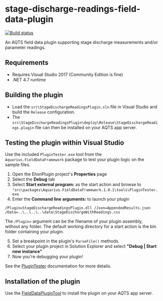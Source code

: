 # stage-discharge-readings-field-data-plugin

[![Build status](https://ci.appveyor.com/api/projects/status/kd35cx68832yqldy/branch/master?svg=true)](https://ci.appveyor.com/project/SystemsAdministrator/stage-discharge-readings-field-data-plugin/branch/master)

An AQTS field data plugin supporting stage discharge measurements and/or parameter readings.

## Requirements

- Requires Visual Studio 2017 (Community Edition is fine)
- .NET 4.7 runtime

## Building the plugin

- Load the `src\StageDischargeReadingsPlugin.sln` file in Visual Studio and build the `Release` configuration.
- The `src\StageDischargeReadingsPlugin\deploy\Release\StageDischargeReadings.plugin` file can then be installed on your AQTS app server.

## Testing the plugin within Visual Studio

Use the included `PluginTester.exe` tool from the `Aquarius.FieldDataFramework` package to test your plugin logic on the sample files.

1. Open the EhsnPlugin project's **Properties** page
2. Select the **Debug** tab
3. Select **Start external program:** as the start action and browse to `"src\packages\Aquarius.FieldDataFramework.1.0.1\tools\PluginTester.exe`
4. Enter the **Command line arguments:** to launch your plugin

```
/Plugin=StageDischargeReadingsPlugin.dll /Json=AppendedResults.json /Data=..\..\..\..\data\StageDischargeWithReadings.csv
```

The `/Plugin=` argument can be the filename of your plugin assembly, without any folder. The default working directory for a start action is the bin folder containing your plugin.

5. Set a breakpoint in the plugin's `ParseFile()` methods.
6. Select your plugin project in Solution Explorer and select **"Debug | Start new instance"**
7. Now you're debugging your plugin!

See the [PluginTester](https://github.com/AquaticInformatics/aquarius-field-data-framework/tree/master/src/PluginTester) documentation for more details.

## Installation of the plugin

Use the [FieldDataPluginTool](https://github.com/AquaticInformatics/aquarius-field-data-framework/tree/master/src/FieldDataPluginTool) to install the plugin on your AQTS app server.
